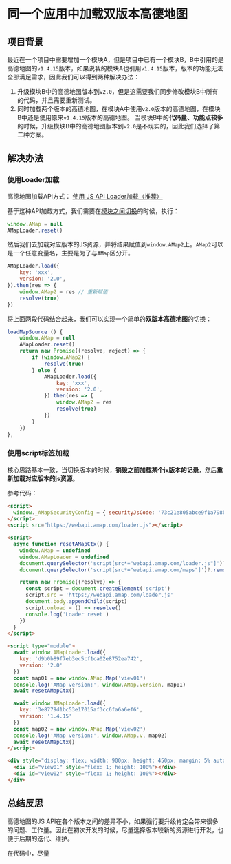 # 同一个应用中加载双版本高德地图
## 项目背景
最近在一个项目中需要增加一个模块A，但是项目中已有一个模块B，B中引用的是高德地图的`v1.4.15`版本，如果说我的模块A也引用`v1.4.15`版本，版本的功能无法全部满足需求，因此我们可以得到两种解决办法：

1. 升级模块B中的高德地图版本到`v2.0`，但是这需要我们同步修改模块B中所有的代码，并且需要重新测试。
2. 同时加载两个版本的高德地图，在模块A中使用`v2.0`版本的高德地图，在模块B中还是使用原来`v1.4.15`版本的高德地图。
当模块B中的**代码量、功能点较多**的时候，升级模块B中的高德地图版本到`v2.0`是不现实的，因此我们选择了第二种方案。

## 解决办法
### 使用Loader加载
高德地图加载API方式：
[使用 JS API Loader加载（推荐）](https://lbs.amap.com/api/javascript-api-v2/guide/abc/load#t1)

基于这种API加载方式，我们需要在<u>模块之间切换</u>的时候，执行：

```javascript
window.AMap = null
AMapLoader.reset()
```

然后我们去加载对应版本的JS资源，并将结果赋值到`window.AMap2`上。`AMap2`可以是一个任意变量名，主要是为了与`AMap`区分开。

```javascript
AMapLoader.load({
    key: 'xxx',
    version: '2.0',
}).then(res => {
    window.AMap2 = res // 重新赋值
    resolve(true)
})
```

将上面两段代码结合起来，我们可以实现一个简单的**双版本高德地图**的切换：

```javascript
loadMapSource () {
    window.AMap = null
    AMapLoader.reset()
    return new Promise((resolve, reject) => {
        if (window.AMap2) {
            resolve(true)
        } else {
            AMapLoader.load({
                key: 'xxx',
                version: '2.0',
            }).then(res => {
                window.AMap2 = res
                resolve(true)
            })
        }
    })
},
```

### 使用script标签加载
核心思路基本一致，当切换版本的时候，**销毁之前加载某个js版本的记录**，然后**重新加载对应版本的js资源**。

参考代码：

```html
<script>
  window._AMapSecurityConfig = { securityJsCode: '73c21e805abce9f1a798bd4453a52994' }
</script>
<script src="https://webapi.amap.com/loader.js"></script>

<script>
  async function resetAMapCtx() {
    window.AMap = undefined
    window.AMapLoader = undefined
    document.querySelector('script[src*="webapi.amap.com/loader.js"]')?.remove()
    document.querySelector('script[src*="webapi.amap.com/maps"]')?.remove()

    return new Promise((resolve) => {
      const script = document.createElement('script')
      script.src = 'https://webapi.amap.com/loader.js'
      document.body.appendChild(script)
      script.onload = () => resolve()
      console.log('Loader reset')
    })
  }
</script>

<script type="module">
  await window.AMapLoader.load({
    key: 'd9b0b89f7eb3ec5cf1ca02e8752ea742',
    version: '2.0'
  })
  const map01 = new window.AMap.Map('view01')
  console.log('AMap version:', window.AMap.version, map01)
  await resetAMapCtx()

  await window.AMapLoader.load({
    key: '3e8779d1bc53e17015af3cc6fa6a6ef6',
    version: '1.4.15'
  })
  const map02 = new window.AMap.Map('view02')
  console.log('AMap version:', window.AMap.v, map02)
  await resetAMapCtx()
</script>

<div style="display: flex; width: 900px; height: 450px; margin: 5% auto; border: 1px solid #2b4b6b">
  <div id="view01" style="flex: 1; height: 100%"></div>
  <div id="view02" style="flex: 1; height: 100%"></div>
</div>
```

## 总结反思

高德地图的JS API在各个版本之间的差异不小，如果强行要升级肯定会带来很多的问题、工作量。因此在初次开发的时候，尽量选择版本较新的资源进行开发，也便于后期的迭代、维护。

在代码中，尽量